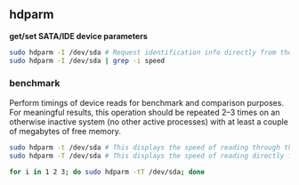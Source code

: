 ## hdparm

**get/set SATA/IDE device parameters**

```sh
sudo hdparm -I /dev/sda # Request identification info directly from the drive
sudo hdparm -I /dev/sda | grep -i speed
```

### benchmark

Perform timings of device reads for benchmark and comparison purposes. For meaningful results, this operation should be repeated 2–3 times on an otherwise inactive system (no other active processes) with at least a couple of megabytes of free memory. 

```sh
sudo hdparm -t /dev/sda # This displays the speed of reading through the buffer cache to the disk without any prior caching of data. This measurement is an indication of how fast the drive can sustain sequential data reads under Linux, without any filesystem overhead.
sudo hdparm -T /dev/sda # This displays the speed of reading directly from the Linux buffer cache without disk access. This measurement is essentially an indication of the throughput of the processor, cache, and memory of the system under test.

for i in 1 2 3; do sudo hdparm -tT /dev/sda; done
```
